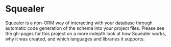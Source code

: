 Squealer
========

Squealer is a non-ORM way of interacting with your database through automatic code generation of the schema into
your project files. Please see the gh-pages for this project on a more indepth look at how Squealer works, why it
was created, and which languages and libraries it supports.